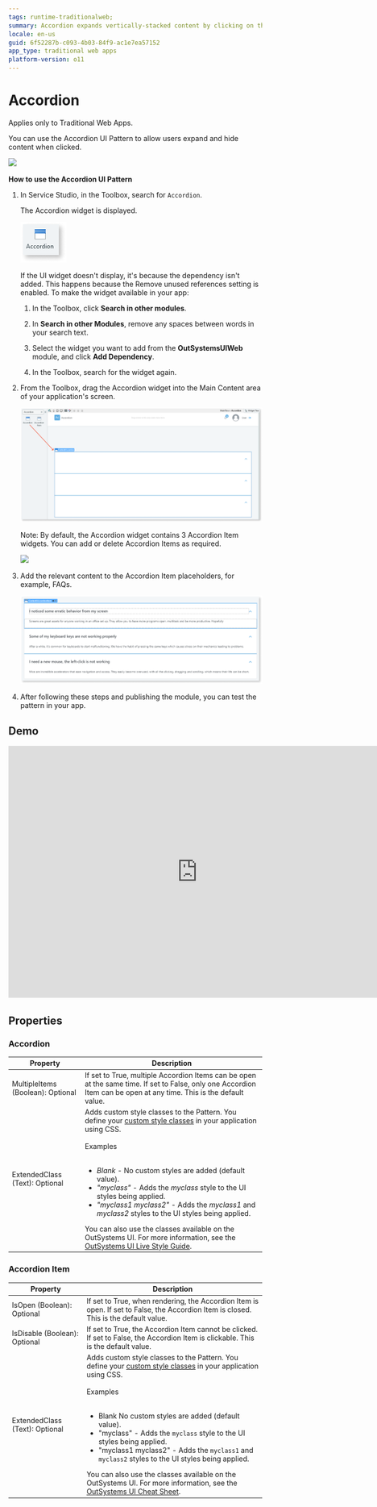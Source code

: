 ```yaml
---
tags: runtime-traditionalweb; 
summary: Accordion expands vertically-stacked content by clicking on the header.
locale: en-us
guid: 6f52287b-c093-4b03-84f9-ac1e7ea57152
app_type: traditional web apps
platform-version: o11
---
```


# Accordion

<div class="info" markdown="1">

Applies only to Traditional Web Apps.

</div>

You can use the Accordion UI Pattern to allow users expand and hide content when clicked.

 ![](<images/accordion-image-2.png>)

**How to use the Accordion UI Pattern**

1. In Service Studio, in the Toolbox, search for `Accordion`.

    The Accordion widget is displayed.

    ![](<images/accordion-image-4.png>)

    If the UI widget doesn't display, it's because the dependency isn't added. This happens because the Remove unused references setting is enabled. To make the widget available in your app:

    1. In the Toolbox, click **Search in other modules**.

    1. In **Search in other Modules**, remove any spaces between words in your search text.
    
    1. Select the widget you want to add from the **OutSystemsUIWeb** module, and click **Add Dependency**.
    
    1. In the Toolbox, search for the widget again.

1. From the Toolbox, drag the Accordion widget into the Main Content area of your application's screen.

    ![](<images/accordion-image-5.png>)

    Note: By default, the Accordion widget contains 3 Accordion Item widgets. You can add or delete Accordion Items as required.

    ![](<images/accordion-image-1.png>)

1. Add the relevant content to the Accordion Item placeholders, for example, FAQs.
  
    ![](<images/accordion-image-3.png>)

1. After following these steps and publishing the module, you can test the pattern in your app.

## Demo

<iframe width="750" height="500" src="https://www.youtube.com/embed/FWTZ2tLVlfE" frameborder="0" allow="accelerometer; autoplay; encrypted-media; gyroscope; picture-in-picture" allowfullscreen="allowfullscreen"></iframe>

## Properties

### Accordion

| **Property** | **Description** |
|---|---|
| MultipleItems (Boolean): Optional | If set to True, multiple Accordion Items can be open at the same time. If set to False, only one Accordion Item can be open at any time. This is the default value. |
| ExtendedClass (Text): Optional | Adds custom style classes to the Pattern. You define your [custom style classes](../../../../../../develop/ui/look-feel/css.md) in your application using CSS.<br/><br/>Examples<br/><br/> <ul><li>_Blank_ - No custom styles are added (default value).</li><li>_"myclass"_ - Adds the _myclass_ style to the UI styles being applied.</li><li>_"myclass1 myclass2"_ - Adds the _myclass1_ and _myclass2_ styles to the UI styles being applied.</li></ul>You can also use the classes available on the OutSystems UI. For more information, see the [OutSystems UI Live Style Guide](https://outsystemsui.outsystems.com/StyleGuidePreview/Styles). |

### Accordion Item

| **Property** | **Description** |
|---|---|
| IsOpen (Boolean): Optional | If set to True, when rendering, the Accordion Item is open. If set to False, the Accordion Item is closed. This is the default value. |
| IsDisable (Boolean): Optional | If set to True, the Accordion Item cannot be clicked. If set to False, the Accordion Item is clickable. This is the default value. |
| ExtendedClass (Text): Optional | Adds custom style classes to the Pattern. You define your [custom style classes](../../../../../../develop/ui/look-feel/css.md) in your application using CSS.<br/><br/>Examples<br/><br/> <ul><li>Blank No custom styles are added (default value).</li><li>"myclass" - Adds the ``myclass`` style to the UI styles being applied.</li><li>"myclass1 myclass2" - Adds the ``myclass1`` and ``myclass2`` styles to the UI styles being applied. </li></ul>You can also use the classes available on the OutSystems UI. For more information, see the [OutSystems UI Cheat Sheet](https://outsystemsui.outsystems.com/OutSystemsUIWebsite/CheatSheet). |
